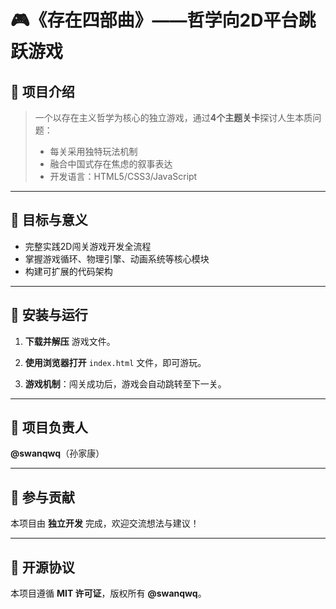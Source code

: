 # 🎮《存在四部曲》——哲学向2D平台跳跃游戏

## 📖 项目介绍  

> 一个以存在主义哲学为核心的独立游戏，通过**4个主题关卡**探讨人生本质问题：  
> - 每关采用独特玩法机制  
> - 融合中国式存在焦虑的叙事表达  
> - 开发语言：HTML5/CSS3/JavaScript  

---

## 🎯 目标与意义  

- 完整实践2D闯关游戏开发全流程
- 掌握游戏循环、物理引擎、动画系统等核心模块
- 构建可扩展的代码架构



---

## 🚀 安装与运行  

1. **下载并解压** 游戏文件。  

2. **使用浏览器打开** `index.html` 文件，即可游玩。  

3. **游戏机制**：闯关成功后，游戏会自动跳转至下一关。  

---

## 👤 项目负责人  

**@swanqwq**（孙家康）  

---

## 🤝 参与贡献  

本项目由 **独立开发** 完成，欢迎交流想法与建议！  

---

## 📜 开源协议  

本项目遵循 **MIT 许可证**，版权所有 **@swanqwq**。  
